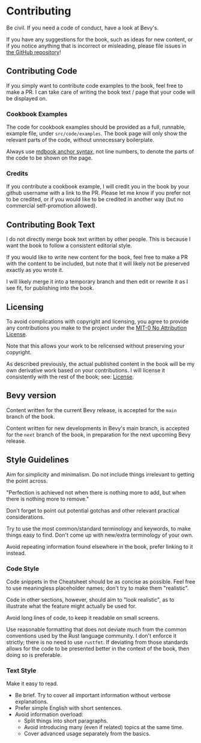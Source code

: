 # Contributing

Be civil. If you need a code of conduct, have a look at Bevy's.

If you have any suggestions for the book, such as ideas for new content, or if
you notice anything that is incorrect or misleading, please file issues in [the
GitHub repository](https://github.com/bevy-cheatbook/bevy-cheatbook)!

## Contributing Code

If you simply want to contribute code examples to the book, feel free to make a
PR. I can take care of writing the book text / page that your code will be
displayed on.

### Cookbook Examples

The code for cookbook examples should be provided as a full, runnable, example
file, under `src/code/examples`. The book page will only show the relevant parts
of the code, without unnecessary boilerplate.

Always use [mdbook anchor syntax](https://rust-lang.github.io/mdBook/format/mdbook.html#including-portions-of-a-file),
not line numbers, to denote the parts of the code to be shown on the page.

### Credits

If you contribute a cookbook example, I will credit you in the book by your
github username with a link to the PR. Please let me know if you prefer not to
be credited, or if you would like to be credited in another way (but no
commercial self-promotion allowed).

## Contributing Book Text

I do not directly merge book text written by other people. This is because I
want the book to follow a consistent editorial style.

If you would like to write new content for the book, feel free to make a PR with
the content to be included, but note that it will likely not be preserved
exactly as you wrote it.

I will likely merge it into a temporary branch and then edit or rewrite it as I
see fit, for publishing into the book.

## Licensing

To avoid complications with copyright and licensing, you agree to provide any
contributions you make to the project under the [MIT-0 No Attribution
License](https://github.com/bevy-cheatbook/mit-0).

Note that this allows your work to be relicensed without preserving your copyright.

As described previously, the actual published content in the book will be my own
derivative work based on your contributions. I will license it consistently with
the rest of the book; see: [License](./introduction.md#license).

## Bevy version

Content written for the current Bevy release, is accepted for the `main` branch of the book.

Content written for new developments in Bevy's main branch, is accepted for the
`next` branch of the book, in preparation for the next upcoming Bevy release.

## Style Guidelines

Aim for simplicity and minimalism. Do not include things irrelevant to getting the point across.

"Perfection is achieved not when there is nothing more to add, but when there is nothing more to remove."

Don't forget to point out potential gotchas and other relevant practical considerations.

Try to use the most common/standard terminology and keywords, to make things
easy to find. Don't come up with new/extra terminology of your own.

Avoid repeating information found elsewhere in the book, prefer linking to it instead.

### Code Style
 
Code snippets in the Cheatsheet should be as concise as possible. Feel free to
use meaningless placeholder names; don't try to make them "realistic".
 
Code in other sections, however, should aim to "look realistic", as to
illustrate what the feature might actually be used for.

Avoid long lines of code, to keep it readable on small screens.

Use reasonable formatting that does not deviate much from the common conventions
used by the Rust language community. I don't enforce it strictly; there is no
need to use `rustfmt`. If deviating from those standards allows for the code to
be presented better in the context of the book, then doing so is preferable.

### Text Style

Make it easy to read.

- Be brief. Try to cover all important information without verbose explanations.
- Prefer simple English with short sentences.
- Avoid information overload:
  - Split things into short paragraphs.
  - Avoid introducing many (even if related) topics at the same time.
  - Cover advanced usage separately from the basics.

